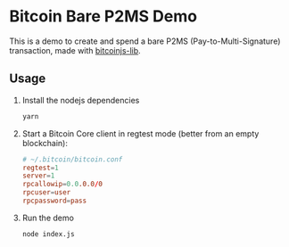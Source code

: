 # Bitcoin Bare P2MS Demo

This is a demo to create and spend a bare P2MS (Pay-to-Multi-Signature) transaction, made with [bitcoinjs-lib](https://github.com/bitcoinjs/bitcoinjs-lib).

## Usage

1. Install the nodejs dependencies

    ```bash
    yarn
    ```

2. Start a Bitcoin Core client in regtest mode (better from an empty blockchain):

    ```conf
    # ~/.bitcoin/bitcoin.conf
    regtest=1
    server=1
    rpcallowip=0.0.0.0/0
    rpcuser=user
    rpcpassword=pass
    ```

3. Run the demo

    ```bash
    node index.js
    ```
